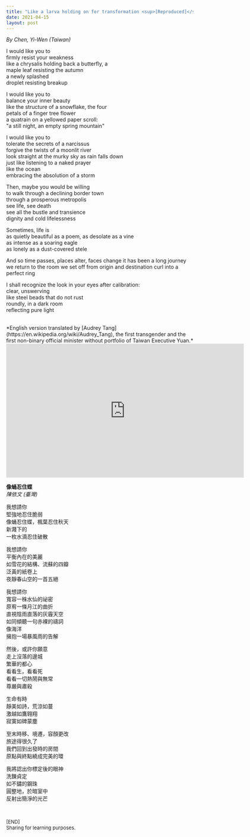 ```yaml
---
title: "Like a larva holding on for transformation <sup>[Reproduced]</sup>"
date: 2021-04-15
layout: post
---
```


*By Chen, Yi-Wen (Taiwan)*

I would like you to  
firmly resist your weakness  
like a chrysalis holding back a butterfly, a  
maple leaf resisting the autumn  
a newly splashed  
droplet resisting breakup   

I would like you to  
balance your inner beauty  
like the structure of a snowflake, the four   
petals of a finger tree flower  
a quatrain on a yellowed paper scroll:  
"a still night, an empty spring mountain"  

I would like you to  
tolerate the secrets of a narcissus  
forgive the twists of a moonlit river  
look straight at the murky sky as rain falls down  
just like listening to a naked prayer  
like the ocean  
embracing the absolution of a storm    

Then, maybe you would be willing  
to walk through a declining border town  
through a prosperous metropolis  
see life, see death  
see all the bustle and transience  
dignity and cold lifelessness    

Sometimes, life is  
as quietly beautiful as a poem, as desolate as a vine  
as intense as a soaring eagle  
as lonely as a dust-covered stele    

And so time passes, places alter, faces change
it has been a long journey
we return to the room we set off from
origin and destination curl into a perfect ring  

I shall recognize the look in your eyes after calibration:  
clear, unswerving  
like steel beads that do not rust  
roundly, in a dark room  
reflecting pure light    

<br>
*English version translated by [Audrey Tang](https://en.wikipedia.org/wiki/Audrey_Tang), the first transgender and the first non-binary official minister without portfolio of Taiwan Executive Yuan.*

<iframe allowfullscreen="" frameborder="0" height="360" src="https://www.youtube.com/embed/qATkXwppWAw?start=1877" width="640"></iframe>
<br>

**像蛹忍住蝶**  
*陳依文 (臺灣)*

我想請你  
堅強地忍住脆弱  
像蛹忍住蝶，楓葉忍住秋天  
新濺下的  
一枚水滴忍住破散    

我想請你  
平衡內在的美麗  
如雪花的結構、流蘇的四瓣  
泛黃的紙卷上  
夜靜春山空的一首五絕    

我想請你  
寬容一株水仙的祕密  
原宥一條月江的曲折  
直視陰雨直落的灰霾天空  
如同傾聽一句赤裸的禱詞  
像海洋  
擁抱一場暴風雨的告解

然後，或許你願意  
走上沒落的邊城  
繁華的都心  
看看生，看看死  
看看一切熱鬧與無常  
尊嚴與肅殺    

生命有時  
靜美如詩，荒涼如蔓  
激越如鷹翱翔  
寂寞如碑蒙塵    

至末時移、境遷，容顏更改  
旅途得很久了  
我們回到出發時的房間  
原點與終點繞成完美的環

我將認出你標定後的眼神  
洗鍊貞定  
如不鏽的鋼珠  
圓整地，於暗室中  
反射出簡淨的光芒  

<br>
<p>
<font size="2">
[END]
<br>
Sharing for learning purposes.
</font>
</p>